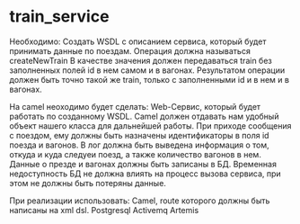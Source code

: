 # train_service

Необходимо:
Создать WSDL с описанием сервиса, который будет принимать данные по поездам.
Операция должна называться createNewTrain
В качестве значения должен передаваться train без заполненных полей id в нем самом и в вагонах.
Результатом операции должен быть точно такой же train, только с заполненными id и в нем и в вагонах.

На camel неоходимо будет сделать:
Web-Сервис, который будет работать по созданному WSDL.
Camel должен отдавать нам удобный объект нашего класса для дальнейшей работы.
При приходе сообщения с поездом, ему должны быть назначены идентификаторы в поля id поезда и вагонов.
В лог должна быть выведена информация о том, откуда и куда следуеи поезд, а также количество вагонов в нем.
Данные о презде и вагонах должны быть записаны в БД.
Временная недоступность БД не должна влиять на процесс вызова сервиса, при этом не должны быть потеряны данные.

При реализации использовать:
Camel, route которого должны быть написаны на xml dsl.
Postgresql
Activemq Artemis